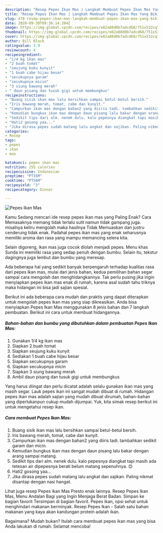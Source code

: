 ```yaml
---
description: "Resep Pepes Ikan Mas | Langkah Membuat Pepes Ikan Mas Yang Bikin Ngiler"
title: "Resep Pepes Ikan Mas | Langkah Membuat Pepes Ikan Mas Yang Bikin Ngiler"
slug: 478-resep-pepes-ikan-mas-langkah-membuat-pepes-ikan-mas-yang-bikin-ngiler
date: 2020-09-30T09:36:14.204Z
image: https://img-global.cpcdn.com/recipes/e82a88d0b7adcd68/751x532cq70/pepes-ikan-mas-foto-resep-utama.jpg
thumbnail: https://img-global.cpcdn.com/recipes/e82a88d0b7adcd68/751x532cq70/pepes-ikan-mas-foto-resep-utama.jpg
cover: https://img-global.cpcdn.com/recipes/e82a88d0b7adcd68/751x532cq70/pepes-ikan-mas-foto-resep-utama.jpg
author: Bill Black
ratingvalue: 3.9
reviewcount: 4
recipeingredient:
- "1/4 kg ikan mas"
- "2 buah tomat"
- "seujung kuku kunyit"
- "1 buah cabe hijau besar"
- "secukupnya garam"
- "secukupnya micin"
- "3 siung bawang merah"
- " daun pisang dan tusuk gigi untuk membungkus"
recipeinstructions:
- "Buang sisik ikan mas lalu bersihkan sampai betul-betul bersih."
- "Iris bawang merah, tomat, cabe dan kunyit."
- "Campurkan ikan mas dengan bahan2 yang diiris tadi. tambahkan sedikit garam dan micin."
- "Kemudian bungkus ikan mas dengan daun pisang lalu bakar dengan arang sampai matang."
- "Sedikit tips dari alm. nenek dulu. kalo pepesnya diangkat tapi masih ada tetesan air dipepesnya berati belum matang sepenuhnya. 😊"
- "Hati2 gosong yaa..."
- "Jika dirasa pepes sudah matang lalu angkat dan sajikan. Paling nikmat disantap dengan nasi hangat."
categories:
- Resep
tags:
- pepes
- ikan
- mas

katakunci: pepes ikan mas 
nutrition: 255 calories
recipecuisine: Indonesian
preptime: "PT35M"
cooktime: "PT56M"
recipeyield: "3"
recipecategory: Dinner

---
```



![Pepes Ikan Mas](https://img-global.cpcdn.com/recipes/e82a88d0b7adcd68/751x532cq70/pepes-ikan-mas-foto-resep-utama.jpg)

Kamu Sedang mencari ide resep pepes ikan mas yang Paling Enak? Cara Memasaknya memang tidak terlalu sulit namun tidak gampang juga. misalnya keliru mengolah maka hasilnya Tidak Memuaskan dan justru cenderung tidak enak. Padahal pepes ikan mas yang enak seharusnya memiliki aroma dan rasa yang mampu memancing selera kita.

Selain digoreng, ikan mas juga cocok diolah menjadi pepes. Menu khas Sunda ini memiliki rasa yang sedap penuh dengan bumbu. Selain itu, tekstur dagingnya juga lembut dan bumbu yang meresap.

Ada beberapa hal yang sedikit banyak berpengaruh terhadap kualitas rasa dari pepes ikan mas, mulai dari jenis bahan, kedua pemilihan bahan segar sampai cara mengolah dan menghidangkannya. Tak perlu pusing jika ingin menyiapkan pepes ikan mas enak di rumah, karena asal sudah tahu triknya maka hidangan ini bisa jadi sajian spesial.


Berikut ini ada beberapa cara mudah dan praktis yang dapat diterapkan untuk mengolah pepes ikan mas yang siap dikreasikan. Anda bisa menyiapkan Pepes Ikan Mas menggunakan 8 jenis bahan dan 7 langkah pembuatan. Berikut ini cara untuk membuat hidangannya.

<!--inarticleads1-->

##### Bahan-bahan dan bumbu yang dibutuhkan dalam pembuatan Pepes Ikan Mas:

1. Gunakan 1/4 kg ikan mas
1. Siapkan 2 buah tomat
1. Siapkan seujung kuku kunyit
1. Sediakan 1 buah cabe hijau besar
1. Siapkan secukupnya garam
1. Siapkan secukupnya micin
1. Siapkan 3 siung bawang merah
1. Ambil  daun pisang dan tusuk gigi untuk membungkus


Yang harus diingat dan perlu dicatat adalah selalu gunakan ikan mas yang masih segar. Lauk pepes ikan ini sangat mudah dibuat di rumah. Hidangan pepes ikan mas adalah sajian yang mudah dibuat dirumah, bahan-bahan yang diperlukanpun cukup mudah dijumpai. Yuk, kita simak resep berikut ini untuk mengetahui resep ikan. 

<!--inarticleads2-->

##### Cara membuat Pepes Ikan Mas:

1. Buang sisik ikan mas lalu bersihkan sampai betul-betul bersih.
1. Iris bawang merah, tomat, cabe dan kunyit.
1. Campurkan ikan mas dengan bahan2 yang diiris tadi. tambahkan sedikit garam dan micin.
1. Kemudian bungkus ikan mas dengan daun pisang lalu bakar dengan arang sampai matang.
1. Sedikit tips dari alm. nenek dulu. kalo pepesnya diangkat tapi masih ada tetesan air dipepesnya berati belum matang sepenuhnya. 😊
1. Hati2 gosong yaa...
1. Jika dirasa pepes sudah matang lalu angkat dan sajikan. Paling nikmat disantap dengan nasi hangat.


Lihat juga resep Pepes ikan Mas Presto enak lainnya. Resep Pepes Ikan Mas, Menu Andalan Bagi yang Ingin Menjaga Berat Badan. Simpan ke bagian favorit Tersimpan di bagian favorit. Pepes ikan, opsi sehat untuk menghindari makanan berminyak. Resep Pepes Ikan - Salah satu bahan makanan yang kaya akan kandungan protein adalah ikan. 

Bagaimana? Mudah bukan? Itulah cara membuat pepes ikan mas yang bisa Anda lakukan di rumah. Selamat mencoba!
